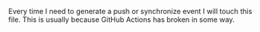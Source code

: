 Every time I need to generate a push or synchronize event I will touch this file. This is usually because GitHub Actions has broken in some way.
